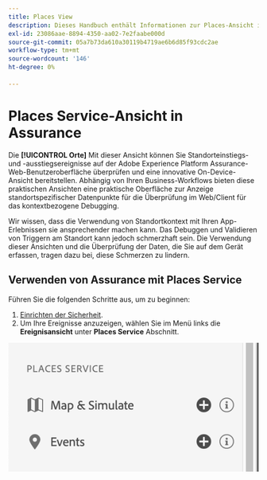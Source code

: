 ```yaml
---
title: Places View
description: Dieses Handbuch enthält Informationen zur Places-Ansicht in Adobe Experience Platform Assurance.
exl-id: 23086aae-8894-4350-aa02-7e2faabe000d
source-git-commit: 05a7b73da610a30119b4719ae6b6d85f93cdc2ae
workflow-type: tm+mt
source-wordcount: '146'
ht-degree: 0%

---
```


# Places Service-Ansicht in Assurance

Die **[!UICONTROL Orte]** Mit dieser Ansicht können Sie Standorteinstiegs- und -ausstiegsereignisse auf der Adobe Experience Platform Assurance-Web-Benutzeroberfläche überprüfen und eine innovative On-Device-Ansicht bereitstellen. Abhängig von Ihren Business-Workflows bieten diese praktischen Ansichten eine praktische Oberfläche zur Anzeige standortspezifischer Datenpunkte für die Überprüfung im Web/Client für das kontextbezogene Debugging.

Wir wissen, dass die Verwendung von Standortkontext mit Ihren App-Erlebnissen sie ansprechender machen kann. Das Debuggen und Validieren von Triggern am Standort kann jedoch schmerzhaft sein. Die Verwendung dieser Ansichten und die Überprüfung der Daten, die Sie auf dem Gerät erfassen, tragen dazu bei, diese Schmerzen zu lindern.

## Verwenden von Assurance mit Places Service

Führen Sie die folgenden Schritte aus, um zu beginnen:

1. [Einrichten der Sicherheit](../tutorials/implement-assurance.md).
2. Um Ihre Ereignisse anzuzeigen, wählen Sie im Menü links die **Ereignisansicht** unter **Places Service** Abschnitt.

![](./images/places-service/places-view.png)
